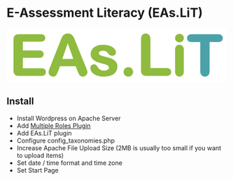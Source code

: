 # E-Assessment Literacy (EAs.LiT)

![EAs.LiT Logo](Logo_EAs.LiT.png)


## Install
* Install Wordpress on Apache Server
* Add [Multiple Roles Plugin](https://de.wordpress.org/plugins/multiple-roles/) 
* Add EAs.LiT plugin
* Configure config_taxonomies.php
* Increase Apache File Upload Size (2MB is usually too small if you want to upload items)
* Set date / time format and time zone 
* Set Start Page

